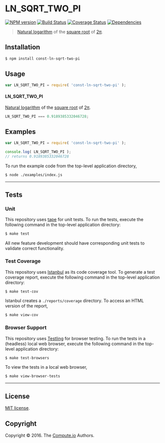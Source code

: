 LN_SQRT_TWO_PI
===
[![NPM version][npm-image]][npm-url] [![Build Status][build-image]][build-url] [![Coverage Status][coverage-image]][coverage-url] [![Dependencies][dependencies-image]][dependencies-url]

> [Natural logarithm][math-ln] of the [square root][math-sqrt] of [2π][const-pi].


## Installation

``` bash
$ npm install const-ln-sqrt-two-pi
```


## Usage

``` javascript
var LN_SQRT_TWO_PI = require( 'const-ln-sqrt-two-pi' );
```

#### LN_SQRT_TWO_PI

[Natural logarithm][math-ln] of the [square root][math-sqrt] of [2π][const-pi].

``` javascript
LN_SQRT_TWO_PI === 0.9189385332046728;
```


## Examples

``` javascript
var LN_SQRT_TWO_PI = require( 'const-ln-sqrt-two-pi' );

console.log( LN_SQRT_TWO_PI );
// returns 0.9189385332046728
```

To run the example code from the top-level application directory,

``` bash
$ node ./examples/index.js
```


---
## Tests

### Unit

This repository uses [tape][tape] for unit tests. To run the tests, execute the following command in the top-level application directory:

``` bash
$ make test
```

All new feature development should have corresponding unit tests to validate correct functionality.


### Test Coverage

This repository uses [Istanbul][istanbul] as its code coverage tool. To generate a test coverage report, execute the following command in the top-level application directory:

``` bash
$ make test-cov
```

Istanbul creates a `./reports/coverage` directory. To access an HTML version of the report,

``` bash
$ make view-cov
```


### Browser Support

This repository uses [Testling][testling] for browser testing. To run the tests in a (headless) local web browser, execute the following command in the top-level application directory:

``` bash
$ make test-browsers
```

To view the tests in a local web browser,

``` bash
$ make view-browser-tests
```

<!-- [![browser support][browsers-image]][browsers-url] -->


---
## License

[MIT license](http://opensource.org/licenses/MIT).


## Copyright

Copyright &copy; 2016. The [Compute.io][compute-io] Authors.


[npm-image]: http://img.shields.io/npm/v/const-ln-sqrt-two-pi.svg
[npm-url]: https://npmjs.org/package/const-ln-sqrt-two-pi

[build-image]: http://img.shields.io/travis/const-io/ln-sqrt-two-pi/master.svg
[build-url]: https://travis-ci.org/const-io/ln-sqrt-two-pi

[coverage-image]: https://img.shields.io/codecov/c/github/const-io/ln-sqrt-two-pi/master.svg
[coverage-url]: https://codecov.io/github/const-io/ln-sqrt-two-pi?branch=master

[dependencies-image]: http://img.shields.io/david/const-io/ln-sqrt-two-pi.svg
[dependencies-url]: https://david-dm.org/const-io/ln-sqrt-two-pi

[dev-dependencies-image]: http://img.shields.io/david/dev/const-io/ln-sqrt-two-pi.svg
[dev-dependencies-url]: https://david-dm.org/dev/const-io/ln-sqrt-two-pi

[github-issues-image]: http://img.shields.io/github/issues/const-io/ln-sqrt-two-pi.svg
[github-issues-url]: https://github.com/const-io/ln-sqrt-two-pi/issues

[tape]: https://github.com/substack/tape
[istanbul]: https://github.com/gotwarlost/istanbul
[testling]: https://ci.testling.com

[compute-io]: https://github.com/compute-io/
[const-pi]: https://github.com/const-io/pi
[math-ln]: https://github.com/math-io/ln
[math-sqrt]: https://github.com/math-io/sqrt
